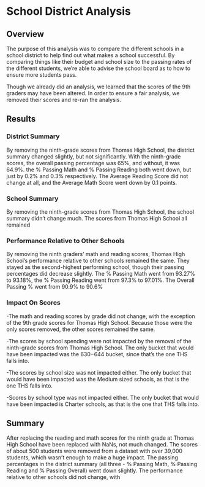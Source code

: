 # School District Analysis
## Overview

The purpose of this analysis was to compare the different schools in a school district to help find out what makes a school successful. By comparing things like their budget and school size to the passing rates of the different students, we’re able to advise the school board as to how to ensure more students pass. 

Though we already did an analysis, we learned that the scores of the 9th graders may have been altered. In order to ensure a fair analysis, we removed their scores and re-ran the analysis.

## Results

### District Summary

By removing the ninth-grade scores from Thomas High School, the district summary changed slightly, but not significantly. With the ninth-grade scores, the overall passing percentage was 65%, and without, it was 64.9%. the % Passing Math and % Passing Reading both went down, but just by 0.2% and 0.3% respectively. The Average Reading Score did not change at all, and the Average Math Score went down by 0.1 points.

### School Summary

By removing the ninth-grade scores from Thomas High School, the school summary didn’t change much. The scores from Thomas High School all remained 

### Performance Relative to Other Schools

By removing the ninth graders’ math and reading scores, Thomas High School’s performance relative to other schools remained the same. They stayed as the second-highest performing school, though their passing percentages did decrease slightly. The % Passing Math went from 93.27% to 93.18%, the % Passing Reading went from 97.3% to 97.01%. The Overall Passing % went from 90.9% to 90.6%

### Impact On Scores

-The math and reading scores by grade did not change, with the exception of the 9th grade scores for Thomas High School. Because those were the only scores removed, the other scores remained the same.

-The scores by school spending were not impacted by the removal of the ninth-grade scores from Thomas High School. The only bucket that would have been impacted was the $630-$644 bucket, since that’s the one THS falls into. 

-The scores by school size was not impacted either. The only bucket that would have been impacted was the Medium sized schools, as that is the one THS falls into.

-Scores by school type was not impacted either. The only bucket that would have been impacted is Charter schools, as that is the one that THS falls into.


## Summary

After replacing the reading and math scores for the ninth grade at Thomas High School have been replaced with NaNs, not much changed. The scores of about 500 students were removed from a dataset with over 39,000 students, which wasn’t enough to make a huge impact. The passing percentages in the district summary (all three - % Passing Math, % Passing Reading and % Passing Overall) went down slightly. The performance relative to other schools did not change, with

